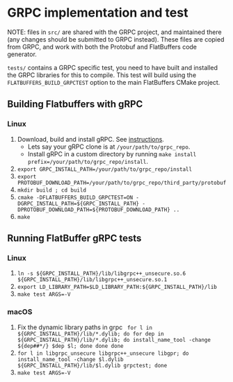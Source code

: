 GRPC implementation and test
============================

NOTE: files in `src/` are shared with the GRPC project, and maintained there
(any changes should be submitted to GRPC instead). These files are copied
from GRPC, and work with both the Protobuf and FlatBuffers code generator.

`tests/` contains a GRPC specific test, you need to have built and installed
the GRPC libraries for this to compile. This test will build using the
`FLATBUFFERS_BUILD_GRPCTEST` option to the main FlatBuffers CMake project.

## Building Flatbuffers with gRPC

### Linux

1. Download, build and install gRPC. See [instructions](https://github.com/grpc/grpc/tree/master/src/cpp).
    * Lets say your gRPC clone is at `/your/path/to/grpc_repo`.
    * Install gRPC in a custom directory by running `make install prefix=/your/path/to/grpc_repo/install`.
2. `export GRPC_INSTALL_PATH=/your/path/to/grpc_repo/install`
3. `export PROTOBUF_DOWNLOAD_PATH=/your/path/to/grpc_repo/third_party/protobuf`
4. `mkdir build ; cd build`
5. `cmake -DFLATBUFFERS_BUILD_GRPCTEST=ON -DGRPC_INSTALL_PATH=${GRPC_INSTALL_PATH} -DPROTOBUF_DOWNLOAD_PATH=${PROTOBUF_DOWNLOAD_PATH} ..`
6. `make`

## Running FlatBuffer gRPC tests

### Linux

1. `ln -s ${GRPC_INSTALL_PATH}/lib/libgrpc++_unsecure.so.6 ${GRPC_INSTALL_PATH}/lib/libgrpc++_unsecure.so.1`
2. `export LD_LIBRARY_PATH=$LD_LIBRARY_PATH:${GRPC_INSTALL_PATH}/lib`
3. `make test ARGS=-V`

### macOS

1. Fix the dynamic library paths in grpc ```
for l in ${GRPC_INSTALL_PATH}/lib/*.dylib; do
    for dep in ${GRPC_INSTALL_PATH}/lib/*.dylib; do
        install_name_tool -change ${dep##*/} $dep $l; done
    done
done```
2. `for l in libgrpc_unsecure libgrpc++_unsecure libgpr; do install_name_tool -change $l.dylib ${GRPC_INSTALL_PATH}/lib/$l.dylib grpctest; done`
3. `make test ARGS=-V` 
